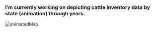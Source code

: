 <!--
-->

### I’m currently working on depicting cattle inventory data by state (animation) through years. 


![animatedMap](https://user-images.githubusercontent.com/104666543/166092613-f1b15c8d-7550-4be3-8506-ac9e098da12b.gif)
